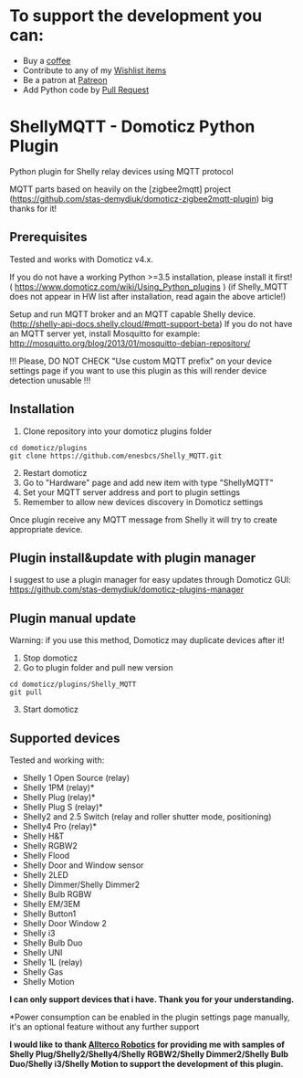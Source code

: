 # To support the development you can:
- Buy a [coffee](https://ko-fi.com/I3I514LLW)
- Contribute to any of my [Wishlist items](https://www.wishlist.com/wishlists_/alexander-nagy/dwGnV/)
- Be a patron at [Patreon](https://www.patreon.com/enesbcs)
- Add Python code by [Pull Request](https://github.com/enesbcs/rpieasy/pulls)

# ShellyMQTT - Domoticz Python Plugin
Python plugin for Shelly relay devices using MQTT protocol

MQTT parts based on heavily on the [zigbee2mqtt] project (https://github.com/stas-demydiuk/domoticz-zigbee2mqtt-plugin) 
big thanks for it!

## Prerequisites

Tested and works with Domoticz v4.x.

If you do not have a working Python >=3.5 installation, please install it first! ( https://www.domoticz.com/wiki/Using_Python_plugins )
(if Shelly_MQTT does not appear in HW list after installation, read again the above article!)

Setup and run MQTT broker and an MQTT capable Shelly device. (http://shelly-api-docs.shelly.cloud/#mqtt-support-beta)
If you do not have an MQTT server yet, install Mosquitto for example:
http://mosquitto.org/blog/2013/01/mosquitto-debian-repository/

!!! Please, DO NOT CHECK "Use custom MQTT prefix" on your device settings page if you want to use this plugin as this will render device detection unusable !!!

## Installation

1. Clone repository into your domoticz plugins folder
```
cd domoticz/plugins
git clone https://github.com/enesbcs/Shelly_MQTT.git
```
2. Restart domoticz
3. Go to "Hardware" page and add new item with type "ShellyMQTT"
4. Set your MQTT server address and port to plugin settings
5. Remember to allow new devices discovery in Domoticz settings

Once plugin receive any MQTT message from Shelly it will try to create appropriate device.

## Plugin install&update with plugin manager

I suggest to use a plugin manager for easy updates through Domoticz GUI:
https://github.com/stas-demydiuk/domoticz-plugins-manager

## Plugin manual update

Warning: if you use this method, Domoticz may duplicate devices after it!

1. Stop domoticz
2. Go to plugin folder and pull new version
```
cd domoticz/plugins/Shelly_MQTT
git pull
```
3. Start domoticz

## Supported devices

Tested and working with:
 - Shelly 1 Open Source (relay)
 - Shelly 1PM (relay)*
 - Shelly Plug (relay)*
 - Shelly Plug S (relay)*
 - Shelly2 and 2.5 Switch (relay and roller shutter mode, positioning)
 - Shelly4 Pro (relay)*
 - Shelly H&T
 - Shelly RGBW2
 - Shelly Flood
 - Shelly Door and Window sensor
 - Shelly 2LED
 - Shelly Dimmer/Shelly Dimmer2
 - Shelly Bulb RGBW
 - Shelly EM/3EM
 - Shelly Button1
 - Shelly Door Window 2
 - Shelly i3
 - Shelly Bulb Duo
 - Shelly UNI
 - Shelly 1L (relay)
 - Shelly Gas
 - Shelly Motion

**I can only support devices that i have. Thank you for your understanding.**

*Power consumption can be enabled in the plugin settings page manually, it's an optional feature without any further support

**I would like to thank [Allterco Robotics](https://allterco.com/en/Shelly) for providing me with samples of Shelly Plug/Shelly2/Shelly4/Shelly RGBW2/Shelly Dimmer2/Shelly Bulb Duo/Shelly i3/Shelly Motion to support the development of this plugin.**

